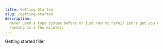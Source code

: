 ```yaml
---
title: Getting Started
slug: /getting-started
description:
  Never used a type system before or just new to Pyre2? Let's get you up and
  running in a few minutes.
---
```


Getting started filler

